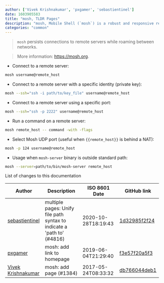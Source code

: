 ```yaml
---
author: ['Vivek Krishnakumar', 'pxgamer', 'sebastientinel']
date: 1603905583
title: "mosh, TLDR Pages"
description: "mosh, Mobile Shell (`mosh`) is a robust and responsive replacement for SSH."
categories: "common"
---
```

> `mosh` persists connections to remote servers while roaming between networks.

> More information: <https://mosh.org>.

- Connect to a remote server:

```bash
mosh username@remote_host
```

- Connect to a remote server with a specific identity (private key):

```bash
mosh --ssh="ssh -i path/to/key_file" username@remote_host
```

- Connect to a remote server using a specific port:

```bash
mosh --ssh="ssh -p 2222" username@remote_host
```

- Run a command on a remote server:

```bash
mosh remote_host -- command -with -flags
```

- Select Mosh UDP port (useful when `{{remote_host}}` is behind a NAT):

```bash
mosh -p 124 username@remote_host
```

- Usage when `mosh-server` binary is outside standard path:

```bash
mosh --server=path/to/bin/mosh-server remote_host
```
List of changes to this documentation


Author | Description | ISO 8601 Date | GitHub link
------|-----|-----|-----
[sebastientinel](mailto:sebastien.tinel@gmail.com) | multiple pages: Unify file path syntax to indicate a 'path to' (#4816) | 2020-10-28T18:19:43 | [1d32985f2f24](https://github.com/tldr-pages/tldr/commit/1d32985f2f24e5469dddc993dd7f354f79bfa128)
[pxgamer](mailto:owzie123@gmail.com) | mosh: add link to homepage | 2019-06-04T21:29:40 | [f3e57f20a5f3](https://github.com/tldr-pages/tldr/commit/f3e57f20a5f3f6a81e2c3c08c68f996300a18b2f)
[Vivek Krishnakumar](mailto:vkrishna@jcvi.org) | mosh: add page (#1384) | 2017-05-24T08:33:32 | [db766044deb1](https://github.com/tldr-pages/tldr/commit/db766044deb11523ae75401e0185be66af045dd0)

